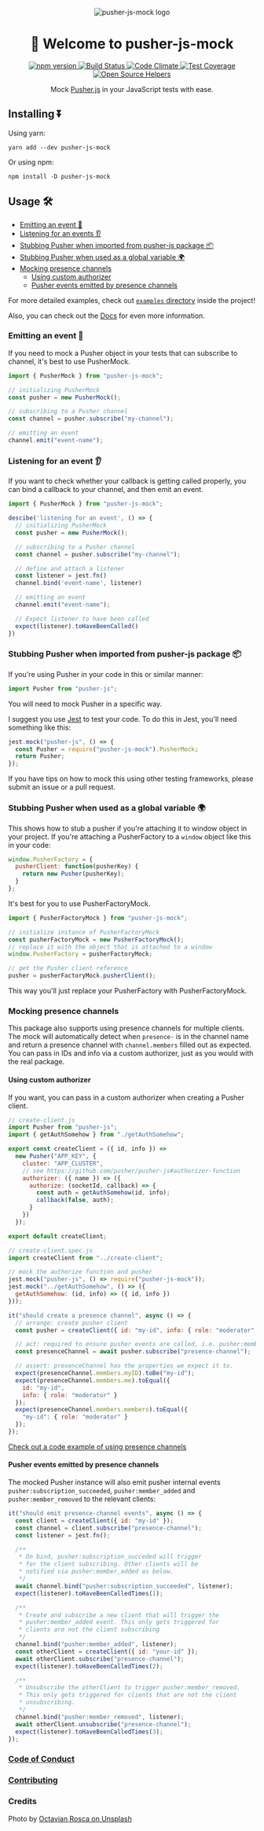 <p align="center">
  <img src='https://raw.githubusercontent.com/nikolalsvk/pusher-js-mock/master/logo.jpg' alt="pusher-js-mock logo" />

  <h1 align="center">👋 Welcome to pusher-js-mock</h1>

  <p align="center">
    <a href="https://badge.fury.io/js/pusher-js-mock" target="_blank">
     <img src="https://badge.fury.io/js/pusher-js-mock.svg" alt="npm version" />
    </a>
    <a href="https://semaphoreci.com/nikolalsvk/pusher-js-mock" target="_blank">
     <img src="https://semaphoreci.com/api/v1/nikolalsvk/pusher-js-mock/branches/master/shields_badge.svg" alt="Build Status" />
    </a>
    <a href="https://codeclimate.com/github/nikolalsvk/pusher-js-mock" target="_blank">
     <img src="https://codeclimate.com/github/nikolalsvk/pusher-js-mock/badges/gpa.svg" alt="Code Climate" />
    </a>
    <a href="https://codeclimate.com/github/nikolalsvk/pusher-js-mock/coverage" target="_blank">
     <img src="https://codeclimate.com/github/nikolalsvk/pusher-js-mock/badges/coverage.svg" alt="Test Coverage" />
    </a>
    <a href="https://www.codetriage.com/nikolalsvk/pusher-js-mock" target="_blank">
     <img src="https://www.codetriage.com/nikolalsvk/pusher-js-mock/badges/users.svg" alt="Open Source Helpers" />
    </a>
  </p>
  <p align="center">
    Mock <a href="https://github.com/pusher/pusher-js">Pusher.js</a> in your JavaScript tests with ease.
  </p>
</p>

## Installing ⏬

Using yarn:

```
yarn add --dev pusher-js-mock
```

Or using npm:

```
npm install -D pusher-js-mock
```

## Usage 🛠

- [Emitting an event 📶](#emitting-an-event-📶)
- [Listening for an events 👂](#listening-for-an-event-👂)
- [Stubbing Pusher when imported from pusher-js package 📦](#stubbing-pusher-when-imported-from-pusher-js-package-📦)
- [Stubbing Pusher when used as a global variable 🌍](#stubbing-pusher-when-used-as-a-global-variable-🌍)
- [Mocking presence channels](#mocking-presence-channels)
  - [Using custom authorizer](#using-custom-authorizer)
  - [Pusher events emitted by presence channels](#pusher-events-emitted-by-presence-channels)

For more detailed examples, check out [`examples` directory](https://github.com/nikolalsvk/pusher-js-mock/tree/master/examples)
inside the project!

Also, you can check out the
[Docs](https://nikolalsvk.github.io/pusher-js-mock/) for even more information.

### Emitting an event 📶

If you need to mock a Pusher object in your tests that can
subscribe to channel, it's best to use PusherMock.

```javascript
import { PusherMock } from "pusher-js-mock";

// initializing PusherMock
const pusher = new PusherMock();

// subscribing to a Pusher channel
const channel = pusher.subscribe("my-channel");

// emitting an event
channel.emit("event-name");
```

### Listening for an event 👂

If you want to check whether your callback is getting called properly, you can
bind a callback to your channel, and then emit an event.

```javascript
import { PusherMock } from "pusher-js-mock";

descibe('listening for an event', () => {
  // initializing PusherMock
  const pusher = new PusherMock();

  // subscribing to a Pusher channel
  const channel = pusher.subscribe("my-channel");

  // define and attach a listener
  const listener = jest.fn()
  channel.bind('event-name', listener)

  // emitting an event
  channel.emit("event-name");

  // Expect listener to have been called
  expect(listener).toHaveBeenCalled()
})
```

### Stubbing Pusher when imported from pusher-js package 📦

If you're using Pusher in your code in this or similar manner:

```javascript
import Pusher from "pusher-js";
```

You will need to mock Pusher in a specific way.

I suggest you use [Jest](https://jestjs.io/) to test your code.
To do this in Jest, you'll need something like this:

```javascript
jest.mock("pusher-js", () => {
  const Pusher = require("pusher-js-mock").PusherMock;
  return Pusher;
});
```

If you have tips on how to mock this using other testing frameworks, please
submit an issue or a pull request.

### Stubbing Pusher when used as a global variable 🌍

This shows how to stub a pusher if you're attaching it to window object in your
project. If you're attaching a PusherFactory to a `window` object like this in
your code:

```javascript
window.PusherFactory = {
  pusherClient: function(pusherKey) {
    return new Pusher(pusherKey);
  }
};
```

It's best for you to use PusherFactoryMock.

```javascript
import { PusherFactoryMock } from "pusher-js-mock";

// initialize instance of PusherFactoryMock
const pusherFactoryMock = new PusherFactoryMock();
// replace it with the object that is attached to a window
window.PusherFactory = pusherFactoryMock;

// get the Pusher client reference
pusher = pusherFactoryMock.pusherClient();
```

This way you'll just replace your PusherFactory with PusherFactoryMock.

### Mocking presence channels

This package also supports using presence channels for multiple clients. The
mock will automatically detect when `presence-` is in the channel name and
return a presence channel with `channel.members` filled out as expected. You
can pass in IDs and info via a custom authorizer, just as you would with the
real package.

#### Using custom authorizer

If you want, you can pass in a custom authorizer when creating a Pusher client.

```js
// create-client.js
import Pusher from "pusher-js";
import { getAuthSomehow } from "./getAuthSomehow";

export const createClient = ({ id, info }) =>
  new Pusher("APP_KEY", {
    cluster: "APP_CLUSTER",
    // see https://github.com/pusher/pusher-js#authorizer-function
    authorizer: ({ name }) => ({
      authorize: (socketId, callback) => {
        const auth = getAuthSomehow(id, info);
        callback(false, auth);
      }
    })
  });

export default createClient;
```

```js
// create-client.spec.js
import createClient from "../create-client";

// mock the authorize function and pusher
jest.mock("pusher-js", () => require("pusher-js-mock"));
jest.mock("../getAuthSomehow", () => ({
  getAuthSomehow: (id, info) => ({ id, info })
}));

it("should create a presence channel", async () => {
  // arrange: create pusher client
  const pusher = createClient({ id: "my-id", info: { role: "moderator" } });

  // act: required to ensure pusher events are called, i.e. pusher:member_added
  const presenceChannel = await pusher.subscribe("presence-channel");

  // assert: presenceChannel has the properties we expect it to.
  expect(presenceChannel.members.myID).toBe("my-id");
  expect(presenceChannel.members.me).toEqual({
    id: "my-id",
    info: { role: "moderator" }
  });
  expect(presenceChannel.members.members).toEqual({
    "my-id": { role: "moderator" }
  });
});
```

[Check out a code example of using presence channels](https://github.com/nikolalsvk/pusher-js-mock/tree/master/examples/presence-channels)

#### Pusher events emitted by presence channels

The mocked Pusher instance will also emit pusher internal events
`pusher:subscription_succeeded`, `pusher:member_added` and
`pusher:member_removed` to the relevant clients:

```js
it("should emit presence-channel events", async () => {
  const client = createClient({ id: "my-id" });
  const channel = client.subscribe("presence-channel");
  const listener = jest.fn();

  /**
   * On bind, pusher:subscription_succeded will trigger
   * for the client subscribing. Other clients will be
   * notified via pusher:member_added as below.
   */
  await channel.bind("pusher:subscription_succeeded", listener);
  expect(listener).toHaveBeenCalledTimes(1);

  /**
   * Create and subscribe a new client that will trigger the
   * pusher:member_added event. This only gets triggered for
   * clients are not the client subscribing
   */
  channel.bind("pusher:member_added", listener);
  const otherClient = createClient({ id: "your-id" });
  await otherClient.subscribe("presence-channel");
  expect(listener).toHaveBeenCalledTimes(2);

  /**
   * Unsubscribe the otherClient to trigger pusher:member_removed.
   * This only gets triggered for clients that are not the client
   * unsubscribing.
   */
  channel.bind("pusher:member_removed", listener);
  await otherClient.unsubscribe("presence-channel");
  expect(listener).toHaveBeenCalledTimes(3);
});
```

### [Code of Conduct](CODE_OF_CODUCT.md)

### [Contributing](CONTRIBUTING.md)

### Credits

Photo by [Octavian Rosca on Unsplash](https://unsplash.com/@tavi004)
